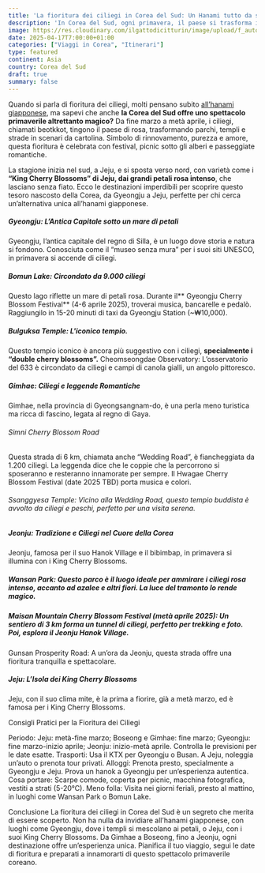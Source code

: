 ```yaml
---
title: 'La fioritura dei ciliegi in Corea del Sud: Un Hanami tutto da scoprire'
description: 'In Corea del Sud, ogni primavera, il paese si trasforma in un sogno rosa con i delicati petali dei beotkkot. Da fine marzo a metà aprile, città e campagne si animano di festival e paesaggi mozzafiato. Questa guida ti porta alla scoperta di questo spettacolo meno conosciuto.'
image: https://res.cloudinary.com/ilgattodicitturin/image/upload/f_auto,q_auto,w_800,dpr_auto/v1709916475/Articoli/Corea/Seoul/cheonggyecheon-stream_cmib4y.jpg
date: 2025-04-17T7:00:00+01:00
categories: ["Viaggi in Corea", "Itinerari"]
type: featured  
continent: Asia
country: Corea del Sud 
draft: true
summary: false
---
```

Quando si parla di fioritura dei ciliegi, molti pensano subito [all’hanami giapponese](/blog/viaggio-giappone-guida-itinerari), ma sapevi che anche **la Corea del Sud offre uno spettacolo primaverile altrettanto magico?** Da fine marzo a metà aprile, i ciliegi, chiamati beotkkot, tingono il paese di rosa, trasformando parchi, templi e strade in scenari da cartolina. Simbolo di rinnovamento, purezza e amore, questa fioritura è celebrata con festival, picnic sotto gli alberi e passeggiate romantiche. 

La stagione inizia nel sud, a Jeju, e si sposta verso nord, con varietà come i **“King Cherry Blossoms” di Jeju, dai grandi petali rosa intenso**, che lasciano senza fiato. Ecco le destinazioni imperdibili per scoprire questo tesoro nascosto della Corea, da Gyeongju a Jeju, perfette per chi cerca un’alternativa unica all’hanami giapponese.

##### Gyeongju: L’Antica Capitale sotto un mare di petali
Gyeongju, l’antica capitale del regno di Silla, è un luogo dove storia e natura si fondono. Conosciuta come il “museo senza mura” per i suoi siti UNESCO, in primavera si accende di ciliegi.

##### Bomun Lake: Circondato da 9.000 ciliegi
Questo lago riflette un mare di petali rosa. Durante il** Gyeongju Cherry Blossom Festival** (4-6 aprile 2025), troverai musica, bancarelle e pedalò. Raggiungilo in 15-20 minuti di taxi da Gyeongju Station (~₩10,000).

##### Bulguksa Temple: L'iconico tempio.
Questo tempio iconico è ancora più suggestivo con i ciliegi, **specialmente i “double cherry blossoms”.**
Cheomseongdae Observatory: L’osservatorio del 633 è circondato da ciliegi e campi di canola gialli, un angolo pittoresco.

##### Gimhae: Ciliegi e leggende Romantiche
Gimhae, nella provincia di Gyeongsangnam-do, è una perla meno turistica ma ricca di fascino, legata al regno di Gaya.

###### Simni Cherry Blossom Road
Questa strada di 6 km, chiamata anche “Wedding Road”, è fiancheggiata da 1.200 ciliegi. La leggenda dice che le coppie che la percorrono si sposeranno e resteranno innamorate per sempre. Il Hwagae Cherry Blossom Festival (date 2025 TBD) porta musica e colori.

###### Ssanggyesa Temple: Vicino alla Wedding Road, questo tempio buddista è avvolto da ciliegi e peschi, perfetto per una visita serena.

##### Jeonju: Tradizione e Ciliegi nel Cuore della Corea
Jeonju, famosa per il suo Hanok Village e il bibimbap, in primavera si illumina con i King Cherry Blossoms.

##### Wansan Park: Questo parco è il luogo ideale per ammirare i ciliegi rosa intenso, accanto ad azalee e altri fiori. La luce del tramonto lo rende magico.

##### Maisan Mountain Cherry Blossom Festival (metà aprile 2025): Un sentiero di 3 km forma un tunnel di ciliegi, perfetto per trekking e foto. Poi, esplora il Jeonju Hanok Village.
Gunsan Prosperity Road: A un’ora da Jeonju, questa strada offre una fioritura tranquilla e spettacolare.

##### Jeju: L’Isola dei King Cherry Blossoms
Jeju, con il suo clima mite, è la prima a fiorire, già a metà marzo, ed è famosa per i King Cherry Blossoms.

Consigli Pratici per la Fioritura dei Ciliegi

Periodo: Jeju: metà-fine marzo; Boseong e Gimhae: fine marzo; Gyeongju: fine marzo-inizio aprile; Jeonju: inizio-metà aprile. Controlla le previsioni per le date esatte.
Trasporti: Usa il KTX per Gyeongju o Busan. A Jeju, noleggia un’auto o prenota tour privati.
Alloggi: Prenota presto, specialmente a Gyeongju e Jeju. Prova un hanok a Gyeongju per un’esperienza autentica.
Cosa portare: Scarpe comode, coperta per picnic, macchina fotografica, vestiti a strati (5-20°C).
Meno folla: Visita nei giorni feriali, presto al mattino, in luoghi come Wansan Park o Bomun Lake.

Conclusione
La fioritura dei ciliegi in Corea del Sud è un segreto che merita di essere scoperto. Non ha nulla da invidiare all’hanami giapponese, con luoghi come Gyeongju, dove i templi si mescolano ai petali, o Jeju, con i suoi King Cherry Blossoms. Da Gimhae a Boseong, fino a Jeonju, ogni destinazione offre un’esperienza unica. Pianifica il tuo viaggio, segui le date di fioritura e preparati a innamorarti di questo spettacolo primaverile coreano.


 